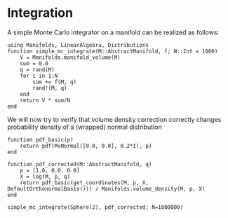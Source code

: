 # Integration

A simple Monte Carlo integrator on a manifold can be realized as follows:
```@example 1
using Manifolds, LinearAlgebra, Distributions
function simple_mc_integrate(M::AbstractManifold, f; N::Int = 1000)
    V = Manifolds.manifold_volume(M)
    sum = 0.0
    q = rand(M)
    for i in 1:N
        sum += f(M, q)
        rand!(M, q)
    end
    return V * sum/N
end
```

We will now try to verify that volume density correction correctly changes probability density of a (wrapped) normal distribution

```@example 1
function pdf_basic(p)
    return pdf(MvNormal([0.0, 0.0], 0.2*I), p)
end

function pdf_corrected(M::AbstractManifold, q)
    p = [1.0, 0.0, 0.0]
    X = log(M, p, q)
    return pdf_basic(get_coordinates(M, p, X, DefaultOrthonormalBasis())) / Manifolds.volume_density(M, p, X) 
end

simple_mc_integrate(Sphere(2), pdf_corrected; N=1000000)
```
